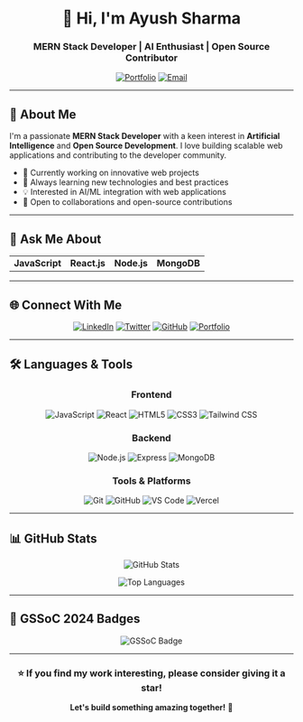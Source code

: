 <div align="center">

# 👋 Hi, I'm Ayush Sharma

### MERN Stack Developer | AI Enthusiast | Open Source Contributor

[![Portfolio](https://img.shields.io/badge/Portfolio-ayush--portfolio--pearl.vercel.app-blue?style=for-the-badge&logo=vercel)](https://ayush-portfolio-pearl.vercel.app)
[![Email](https://img.shields.io/badge/Email-ayushsharma7103%40gmail.com-red?style=for-the-badge&logo=gmail)](mailto:ayushsharma7103@gmail.com)

</div>

---

## 🚀 About Me

I'm a passionate **MERN Stack Developer** with a keen interest in **Artificial Intelligence** and **Open Source Development**. I love building scalable web applications and contributing to the developer community.

- 🔭 Currently working on innovative web projects
- 🌱 Always learning new technologies and best practices
- 💡 Interested in AI/ML integration with web applications
- 🤝 Open to collaborations and open-source contributions

---

## 💬 Ask Me About

<div align="center">

| | | | |
|---|---|---|---|
| **JavaScript** | **React.js** | **Node.js** | **MongoDB** |

</div>

---

## 🌐 Connect With Me

<div align="center">

[![LinkedIn](https://img.shields.io/badge/LinkedIn-0077B5?style=for-the-badge&logo=linkedin&logoColor=white)](https://linkedin.com)
[![Twitter](https://img.shields.io/badge/Twitter-1DA1F2?style=for-the-badge&logo=twitter&logoColor=white)](https://twitter.com)
[![GitHub](https://img.shields.io/badge/GitHub-100000?style=for-the-badge&logo=github&logoColor=white)](https://github.com)
[![Portfolio](https://img.shields.io/badge/Portfolio-FF6B6B?style=for-the-badge&logo=web&logoColor=white)](https://ayush-portfolio-pearl.vercel.app)

</div>

---

## 🛠️ Languages & Tools

<div align="center">

### Frontend
![JavaScript](https://img.shields.io/badge/JavaScript-F7DF1E?style=for-the-badge&logo=javascript&logoColor=black)
![React](https://img.shields.io/badge/React-61DAFB?style=for-the-badge&logo=react&logoColor=black)
![HTML5](https://img.shields.io/badge/HTML5-E34C26?style=for-the-badge&logo=html5&logoColor=white)
![CSS3](https://img.shields.io/badge/CSS3-1572B6?style=for-the-badge&logo=css3&logoColor=white)
![Tailwind CSS](https://img.shields.io/badge/Tailwind_CSS-38B2AC?style=for-the-badge&logo=tailwind-css&logoColor=white)

### Backend
![Node.js](https://img.shields.io/badge/Node.js-339933?style=for-the-badge&logo=nodedotjs&logoColor=white)
![Express](https://img.shields.io/badge/Express-000000?style=for-the-badge&logo=express&logoColor=white)
![MongoDB](https://img.shields.io/badge/MongoDB-13AA52?style=for-the-badge&logo=mongodb&logoColor=white)

### Tools & Platforms
![Git](https://img.shields.io/badge/Git-F05032?style=for-the-badge&logo=git&logoColor=white)
![GitHub](https://img.shields.io/badge/GitHub-100000?style=for-the-badge&logo=github&logoColor=white)
![VS Code](https://img.shields.io/badge/VS_Code-0078D4?style=for-the-badge&logo=visual%20studio%20code&logoColor=white)
![Vercel](https://img.shields.io/badge/Vercel-000000?style=for-the-badge&logo=vercel&logoColor=white)

</div>

---

## 📊 GitHub Stats

<div align="center">

![GitHub Stats](https://github-readme-stats.vercel.app/api?username=ayushsharma7103&show_icons=true&theme=radical)

![Top Languages](https://github-readme-stats.vercel.app/api/top-langs/?username=ayushsharma7103&layout=compact&theme=radical)

</div>

---

## 🏅 GSSoC 2024 Badges

<div align="center">

![GSSoC Badge](https://img.shields.io/badge/GSSoC-2024-blue?style=for-the-badge)

</div>

---

<div align="center">

### ⭐ If you find my work interesting, please consider giving it a star!

**Let's build something amazing together!** 🚀

</div>
